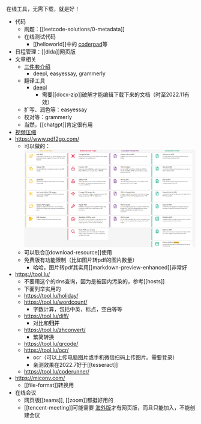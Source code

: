 在线工具，无需下载，就是好！
- 代码
  - 刷题：[[leetcode-solutions/0-metadata]]
  - 在线测试代码
    - [[helloworld]]中的 [coderpad](https://app.coderpad.io/sandbox)等
- 日程管理：[[dida]]网页版
- 文章相关
  - [三件套介绍](https://www.bilibili.com/video/BV17e4y1J7hi/?is_story_h5=false&p=1&share_from=ugc&share_medium=android&share_plat=android&share_session_id=b4d31482-9f69-4bcb-953b-77d06a68cade&share_source=WEIXIN&share_tag=s_i&timestamp=1669998588&unique_k=CfxDu9U)
    - deepl, easyessay, grammerly
  - 翻译工具
    - [deepl](https://www.deepl.com/translator)
      - 需要[[docx-zip]]破解才能编辑下载下来的文档（时至2022.11有效）
  - 扩写、润色等：easyessay
  - 校对等：grammerly
  - 当然，[[chatgpt]]肯定很有用
- [视频压缩](https://compress-video-online.com/zh)
- https://www.pdf2go.com/
  - 可以做的：![](pdf2go.png)
  - 可以联合[[download-resource]]使用
  - 免费版有功能限制（比如图片转pdf的图片数量）
    - 哈哈，图片转pdf其实用[[markdown-preview-enhanced]]非常好
- https://tool.lu/
  - 不要用这个的dns查询，因为是被国内污染的，参考[[hosts]]
  - 下面列举实用的
  - https://tool.lu/holiday/
  - https://tool.lu/wordcount/
    - 字数计算，包括中英，标点，空白等等
  - https://tool.lu/diff/
    - 对比和**归并**
  - https://tool.lu/zhconvert/
    - 繁简转换
  - https://tool.lu/qrcode/
  - https://tool.lu/ocr/
    - ocr（可以上传电脑图片或手机微信扫码上传图片。需要登录）
    - 亲测效果在2022.7好于[[tesseract]]
  - https://tool.lu/coderunner/
- https://miconv.com/
  - [[file-format]]转换用
- 在线会议
  - 网页版[[teams]], [[zoom]]都挺好用的
  - [[tencent-meeting]]可能需要 [海外版](https://voovmeeting.com/)才有网页版，而且只能加入，不能创建会议
